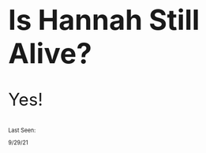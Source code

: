 <html>
<body>

<h1 style="font-size:400%;">Is Hannah Still Alive?</h1>
  <p style="font-size:250%;">Yes!</p>
  <p style="font-size:80%;">Last Seen:</p>
  <p style="font-size:80%;">9/29/21</p>
</body>
</html>
